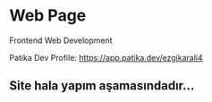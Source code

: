 # Web Page
Frontend Web Development

Patika Dev Profile: https://app.patika.dev/ezgikarali4

## Site hala yapım aşamasındadır...